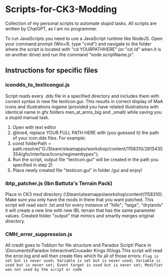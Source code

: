# Scripts-for-CK3-Modding
Collection of my personal scripts to automate stupid tasks. All scripts are written by ChatGPT, as I am no programmer.

To run JavaScripts you need to use a JavaScript runtime like NodeJS. Open your command prompt (Win+R, type "cmd") and navigate to the folder where the script is located with "cd YOURPATHHERE" (or "cd /d" when it is on another drive) and run the command "node scriptName.js".

## Instructions for specific files  
### icondds_to_texticongui.js  
Script reads every .dds file in a specified directory and includes them with correct syntax in new file texticon.gui. This results in correct display of MaA icons and illustrations ingame (provided you have related illustrations with identical name in gfx folders men_at_arms_big and _small) while saving you a stupid manual task.
1.  Open with text editor
2.  @line4, replace YOUR FULL PATH HERE with (you guessed it) the path of your icon.dds files. For example:
3.  const folderPath = path.resolve("G:/Steam/steamapps/workshop/content/1158310/2615435354/gfx/interface/icons/regimenttypes");
4.  Run the script, output file "texticon.gui" will be created in the path you specified in step 2)
5.  Place newly created file "texticon.gui" in folder /gui and enjoy!

### ibtp_patcher.js (Ibn Battuta's Terrain Pack)
Place in CK3 mod directory (\Steam\steamapps\workshop\content\1158310). Make sure you only have the mods in there that you want patched.
This script will read each .txt and for every instance of "hills"; "taiga"; "drylands" it will create a new line with new IBL terrain that has the same parameter values. Created folder "output" that mimics and smartly merges original directory.

### CMH_error_suppression.js
All credit goes to Tobbzn for file structure and Paradox Script!
Place in \Documents\Paradox Interactive\Crusader Kings III\logs
This script will read the error.log and will then create files which fix all of those errors:
`Flag is set but is never used; Variable is set but is never used; Variable is used but is never set; Event target is used but is never set; Modifier was not used by the script or code`
